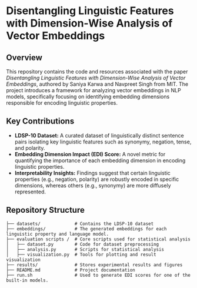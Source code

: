 # Disentangling Linguistic Features with Dimension-Wise Analysis of Vector Embeddings

## Overview
This repository contains the code and resources associated with the paper *Disentangling Linguistic Features with Dimension-Wise Analysis of Vector Embeddings*, authored by Saniya Karwa and Navpreet Singh from MIT. The project introduces a framework for analyzing vector embeddings in NLP models, specifically focusing on identifying embedding dimensions responsible for encoding linguistic properties.

## Key Contributions
- **LDSP-10 Dataset:** A curated dataset of linguistically distinct sentence pairs isolating key linguistic features such as synonymy, negation, tense, and polarity.
- **Embedding Dimension Impact (EDI) Score:** A novel metric for quantifying the importance of each embedding dimension in encoding linguistic properties.
- **Interpretability Insights:** Findings suggest that certain linguistic properties (e.g., negation, polarity) are robustly encoded in specific dimensions, whereas others (e.g., synonymy) are more diffusely represented.

## Repository Structure
```
├── datasets/             # Contains the LDSP-10 dataset
├── embeddings/           # The generated embeddings for each linguistic property and language model.
├── evaluation scripts /  # Core scripts used for statistical analysis
│   ├── dataset.py        # Code for dataset preprocessing
│   ├── analysis.py       # Scripts for statistical analysis
│   ├── visualization.py  # Tools for plotting and result visualization
├── results/              # Stores experimental results and figures
├── README.md             # Project documentation
├── run.sh                # Used to generate EDI scores for one of the built-in models.
```
